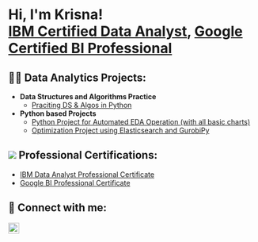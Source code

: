 <h1>Hi, I'm Krisna! <br/><a href="https://github.com/Krisnagopal">IBM Certified Data Analyst</a>, <a href="https://www.linkedin.com/in/krisna-gopal-das/">Google Certified BI Professional</a>

<h2>👨‍💻 Data Analytics Projects:</h2>

- <b>Data Structures and Algorithms Practice </b>
  - [Praciting DS & Algos in Python]()
- <b>Python based Projects </b>
  - [Python Project for Automated EDA Operation (with all basic charts)](https://github.com/Krisnagopal/Python-EDA-project)
  - [Optimization Project using Elasticsearch and GurobiPy](https://github.com/Krisnagopal/Data-Analytics-project-01-using-Elasticsearch)

<h2> <img src="https://i.imgur.com/i7k0qjb.png"> Professional Certifications: </h2>

- [IBM Data Analyst Professional Certificate](https://www.coursera.org/account/accomplishments/professional-cert/ATR9GUFWF5C8)
- [Google BI Professional Certificate](https://www.coursera.org/account/accomplishments/professional-cert/ZUSFR2U9YERQ)
  
<h2> 🤳 Connect with me:</h2>

[<img align="left" alt="krisna-gopal-das | LinkedIn" width="22px" src="https://cdn.jsdelivr.net/npm/simple-icons@v3/icons/linkedin.svg" />][linkedin]

[linkedin]: https://linkedin.com/in/krisna-gopal-das

<!--
Here are some ideas to get you started:

- 🔭 I’m currently working on ...
- 🌱 I’m currently learning ...
- 👯 I’m looking to collaborate on ...
- 🤔 I’m looking for help with ...
- 💬 Ask me about ...
- 📫 How to reach me: ...
- 😄 Pronouns: ...
- ⚡ Fun fact: ...
-->
